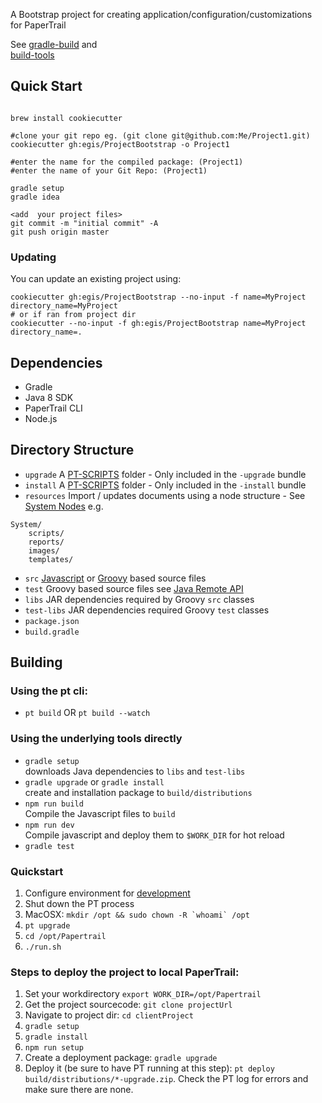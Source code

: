 A Bootstrap project for creating application/configuration/customizations for PaperTrail

See [gradle-build](https://github.com/egis/gradle-build) and  
[build-tools](https://github.com/egis/build-tools)

## Quick Start

```

brew install cookiecutter

#clone your git repo eg. (git clone git@github.com:Me/Project1.git)
cookiecutter gh:egis/ProjectBootstrap -o Project1

#enter the name for the compiled package: (Project1)
#enter the name of your Git Repo: (Project1)

gradle setup
gradle idea

<add  your project files>
git commit -m "initial commit" -A
git push origin master
```

### Updating
You can update an existing project using:
```
cookiecutter gh:egis/ProjectBootstrap --no-input -f name=MyProject directory_name=MyProject
# or if ran from project dir
cookiecutter --no-input -f gh:egis/ProjectBootstrap name=MyProject directory_name=.
```

## Dependencies

* Gradle
* Java 8 SDK
* PaperTrail CLI
* Node.js

## Directory Structure

* `upgrade` A [PT-SCRIPTS](http://developer.papertrail.co.za/Reference/Deployment.html#PT-SCRIPTS) folder - Only included in the `-upgrade` bundle
* `install` A [PT-SCRIPTS](http://developer.papertrail.co.za/Reference/Deployment.html#PT-SCRIPTS) folder - Only included in the `-install` bundle
* `resources` Import / updates documents using a node structure - See [System Nodes](http://support.papertrail.co.za/Reference/System-Nodes/)
e.g.
```
System/
	scripts/
	reports/
	images/
	templates/
```
* `src` [Javascript](http://developer.papertrail.co.za/front-end/Plugins.html) or [Groovy](http://developer.papertrail.co.za/back-end/Scripting.html) based source files
* `test` Groovy based source files see [Java Remote API](http://developer.papertrail.co.za/Remote/java-text.html)
* `libs` JAR dependencies required by Groovy `src` classes
* `test-libs` JAR dependencies required Groovy `test` classes
* `package.json`
* `build.gradle`


## Building

### Using the pt cli:
* `pt build` OR `pt build --watch`

### Using the underlying tools directly

* `gradle setup`  
downloads Java dependencies to `libs` and `test-libs`
* `gradle upgrade` or `gradle install`  
create and installation package to `build/distributions`  
* `npm run build`  
Compile the Javascript files to `build`
* `npm run dev`  
Compile javascript and deploy them to `$WORK_DIR` for hot reload
* `gradle test`

### Quickstart
1. Configure environment for [development](http://developer.papertrail.co.za/Reference/Dev-Environment.html)
1. Shut down the PT process
1. MacOSX: ```mkdir /opt && sudo chown -R `whoami` /opt```
1. `pt upgrade`
1. `cd /opt/Papertrail`
1. `./run.sh`

### Steps to deploy the project to local PaperTrail:
1. Set your workdirectory `export WORK_DIR=/opt/Papertrail`
1. Get the project sourcecode: `git clone projectUrl`
1. Navigate to project dir: `cd clientProject`
1. `gradle setup`
1. `gradle install`
1. `npm run setup`
1. Create a deployment package: `gradle upgrade`
1. Deploy it (be sure to have PT running at this step): `pt deploy build/distributions/*-upgrade.zip`. Check the PT log for errors and make sure there are none.
